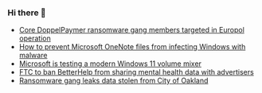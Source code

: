 ### Hi there 👋

<!--START_SECTION:feed-->
* [Core DoppelPaymer ransomware gang members targeted in Europol operation](https://www.bleepingcomputer.com/news/security/core-doppelpaymer-ransomware-gang-members-targeted-in-europol-operation/)
* [How to prevent Microsoft OneNote files from infecting Windows with malware](https://www.bleepingcomputer.com/news/security/how-to-prevent-microsoft-onenote-files-from-infecting-windows-with-malware/)
* [Microsoft is testing a modern Windows 11 volume mixer](https://www.bleepingcomputer.com/news/microsoft/microsoft-is-testing-a-modern-windows-11-volume-mixer/)
* [FTC to ban BetterHelp from sharing mental health data with advertisers  ](https://www.bleepingcomputer.com/news/security/ftc-to-ban-betterhelp-from-sharing-mental-health-data-with-advertisers/)
* [Ransomware gang leaks data stolen from City of Oakland](https://www.bleepingcomputer.com/news/security/ransomware-gang-leaks-data-stolen-from-city-of-oakland/)
<!--END_SECTION:feed-->

<!--
**frankenk/frankenk** is a ✨ _special_ ✨ repository because its `README.md` (this file) appears on your GitHub profile.

Here are some ideas to get you started:

- 🔭 I’m currently working on ...
- 🌱 I’m currently learning ...
- 👯 I’m looking to collaborate on ...
- 🤔 I’m looking for help with ...
- 💬 Ask me about ...
- 📫 How to reach me: ...
- 😄 Pronouns: ...
- ⚡ Fun fact: ...
-->



